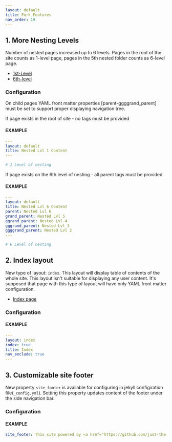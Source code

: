 ```yaml
---
layout: default
title: Fork Features
nav_order: 19
---
```


## 1. More Nesting Levels

Number of nested pages increased up to 6 levels. 
Pages in the root of the site counts as 1-level page, pages in the 5th nested folder counts as 6-level page.

- [1st-Level]({{site.baseurl}}/docs/nested1l)
- [6th-level]({{site.baseurl}}/docs/nested2/nested3/nested4/nested5/nested6/nested6_page)

### Configuration

On child pages YAML front matter properties [parent-ggggrand_parent] must be set to support proper displaying navigation tree.

If page exists in the root of site - no tags must be provided

#### EXAMPLE

```yaml
---
layout: default
title: Nested Lvl 1 Content
---

# 1 Level of nesting
```

If page exists on the 6th level of nesting - all parent tags must be provided

#### EXAMPLE

```yaml
---
layout: default
title: Nested Lvl 6 Content
parent: Nested Lvl 6
grand_parent: Nested Lvl 5
ggrand_parent: Nested Lvl 4
gggrand_parent: Nested Lvl 3
ggggrand_parent: Nested Lvl 2
---

# 6 Level of nesting
```

## 2. Index layout

New type of layout: `index`. This layout will display table of contents of the whole site. This layout isn't suitable for displaying any user content. It's supposed that page with this type of layout will have only YAML front matter configuration.

- [Index page]({{site.baseurl}}/)

### Configuration

#### EXAMPLE

```yaml
---
layout: index
index: true
title: Index
nav_exclude: true
---
```

## 3. Customizable site footer

New property `site_footer` is available for configuring in jekyll configiration file(`_config.yml`). Setting this property updates content of the footer under the side navigation bar.

### Configuration

#### EXAMPLE

```yaml
site_footer: This site powered by <a href="https://github.com/just-the-docs/just-the-docs">Just the Docs</a>, a documentation theme for Jekyll and <a href="https://github.com/asstart/obsidian-publish-action">Obsidian Publish Action</a>, a GitHub action for publishing <a href="https://obsidian.md/">Obsidian</a> notes
```